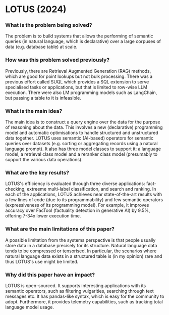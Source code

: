 # LOTUS (2024)

### What is the problem being solved?

The problem is to build systems that allows the performing of semantic queries (in natural language, which is declarative) over a large corpuses of data (e.g. database table) at scale. 

### How was this problem solved previously?

Previously, there are Retrieval Augmented Generation (RAG) methods, which are good for point lookups but not bulk processing. There was a previous effort called SUQL which provides a SQL extension to serve specialised tasks or applications, but that is limited to row-wise LLM execution. There were also LM programming models such as LangChain, but passing a table to it is infeasible.

### What is the main idea?

The main idea is to construct a query engine over the data for the purpose of reasoning about the data. This involves a new (declarative) programming model and automatic optimisations to handle structured and unstructured data together. LOTUS uses semantic (AI-based) operators for semantic queries over datasets (e.g. sorting or aggregating records using a natural language prompt). It also has three model classes to support it: a language model, a retrieval class model and a reranker class model (presumably to support the various data operations).

### What are the key results?

LOTUS's efficiency is evaluated through three diverse applications: fact-checking, extreeme multi-label classification, and search and ranking. In each of the applications, LOTUS achieves near state-of-the-art results with a few lines of code (due to its programmability) and few semantic operators (expressiveness of its programming model). For example, it improves accuracy over FacTool (factuality detection in generative AI) by 9.5%, offering 7-34x lower execution time. 

### What are the main limitations of this paper?

A possible limitation from the systems perspective is that people usually store data in a database precisely for its structure. Natural language data tends to be compressed or tensorised. In particular, the scenarios where natural language data exists in a structured table is (in my opinion) rare and thus LOTUS's use might be limited.

### Why did this paper have an impact?
LOTUS is open-sourced. It supports interesting applications with its semantic operators, such as filtering vulgarities, searching through text messages etc. It has pandas-like syntax, which is easy for the community to adopt. Furthermore, it provides telemetry capabilities, such as tracking total language model usage.
